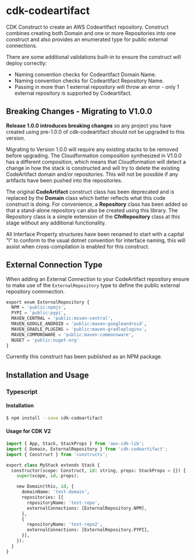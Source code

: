 # cdk-codeartifact

CDK Construct to create an AWS Codeartifact repository.  Construct combines creating both Domain and one or more Repositories into one construct and also provides an enumerated type for public external connections.

There are some additional validations built-in to ensure the construct will deploy correctly:

* Naming convention checks for Codeartifact Domain Name.
* Naming convention checks for Codeartifact Repository Name.
* Passing in more than 1 external repository will throw an error - only 1 external repository is supported by Codeartifact.

## Breaking Changes - Migrating to V1.0.0

**Release 1.0.0 introduces breaking changes** so any project you have created using pre-1.0.0 of cdk-codeartifact should not be upgraded to this version.

Migrating to Version 1.0.0 will require any existing stacks to be removed before upgrading. The Cloudformation composition synthesized in V1.0.0 has a different composition, which means that Cloudformation will detect a change in how the stack is constructed and will try to delete the existing CodeArtifact domain and/or repositories.  This will not be possible if any artifacts have been pushed into the repositories.

The original **CodeArtifact** construct class has been deprecated and is replaced by the **Domain** class which better reflects what this code construct is doing.  For convenience, a **Repository** class has been added so that a stand-alone repository can also be created using this library.  The Repository class is a simple extension of the **CfnRepository** class at this stage without any additional functionality.

All Interface Property structures have been renamed to start with a capital "I" to conform to the usual dotnet convention for interface naming, this will assist when cross-compilation is enabled for this construct.

## External Connection Type

When adding an External Connection to your CodeArtifact repository ensure to make use of the `ExternalRepository` type to define the public external repository comnnection.

```python
export enum ExternalRepository {
  NPM = 'public:npmjs',
  PYPI = 'public:pypi',
  MAVEN_CENTRAL = 'public:msven-central',
  MAVEN_GOOGLE_ANDROID = 'public:maven-googleandroid',
  MAVEN_GRADLE_PLUGINS = 'public:maven-gradleplugins',
  MAVEN_COMMONSWARE = 'public:maven-commonsware',
  NUGET = 'public:nuget-org'
}
```

Currently this construct has been published as an NPM package.

## Installation and Usage

### Typescript

#### Installation

```bash
$ npm install --save cdk-codeartifact
```

#### Usage for CDK V2

```python
import { App, Stack, StackProps } from 'aws-cdk-lib';
import { Domain, ExternalRepository } from 'cdk-codeartifact';
import { Construct } from 'constructs';

export class MyStack extends Stack {
  constructor(scope: Construct, id: string, props: StackProps = {}) {
    super(scope, id, props);

    new Domain(this, id, {
      domainName: 'test-domain',
      repositories: [{
        repositoryName: 'test-repo',
        externalConnections: [ExternalRepository.NPM],
      },
      {
        repositoryName: 'test-repo2',
        externalConnections: [ExternalRepository.PYPI],
      }],
    });
  }
}
```
